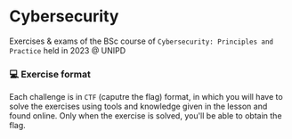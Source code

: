 # Cybersecurity 
Exercises & exams of the BSc course of `Cybersecurity: Principles and Practice` held in 2023 @ UNIPD

### 💻 Exercise format
Each challenge is in `CTF` (caputre the flag) format, in which you will have to solve the exercises using tools and knowledge given in the lesson and found online. Only when the exercise is solved, you'll be able to obtain the flag.